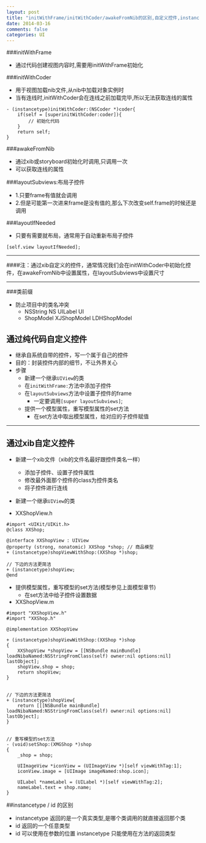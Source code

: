 ```yaml
---
layout: post
title: "initWithFrame/initWithCoder/awakeFromNib的区别,自定义控件,instancetype/id的区别"
date: 2014-03-16
comments: false
categories: UI
---
```

###initWithFrame
- 通过代码创建视图内容时,需要用initWithFrame初始化


###initWithCoder 
- 用于视图加载nib文件,从nib中加载对象实例时
- 当有连线时,initWithCoder会在连线之前加载完毕,所以无法获取连线的属性

```objc
- (instancetype)initWithCoder:(NSCoder *)coder{
	if(self = [superinitWithCoder:coder]){
		// 初始化代码
	}
	return self;
}
```


###awakeFromNib
- 通过xib或storyboard初始化时调用,只调用一次
- 可以获取连线的属性


###layoutSubviews:布局子控件
+ 1.只要frame有值就会调用
+ 2.但是可能第一次进来frame是没有值的,那么下次改变self.frame的时候还是调用

###layoutIfNeeded
- 只要有需要就布局，通常用于自动重新布局子控件

```objc
[self.view layoutIfNeeded];
```
---
####注：通过xib自定义的控件，通常情况我们会在initWithCoder中初始化控件，在awakeFromNib中设置属性，在layoutSubviews中设置尺寸

---

###类前缀
- 防止项目中的类名冲突
    + NSString NS  UILabel UI
    + ShopModel XJShopModel  LDHShopModel



## 通过纯代码自定义控件
- 继承自系统自带的控件，写一个属于自己的控件
- 目的：封装控件内部的细节，不让外界关心
- 步骤
    - 新建一个继承`UIView`的类
    - 在`initWithFrame:`方法中添加子控件
    - 在`layoutSubviews`方法中设置子控件的frame
        - 一定要调用`[super layoutSubviews]`;
    - 提供一个模型属性，重写模型属性的set方法
        - 在set方法中取出模型属性，给对应的子控件赋值

---

## 通过xib自定义控件


- 新建一个xib文件（xib的文件名最好跟控件类名一样）
    - 添加子控件、设置子控件属性
    - 修改最外面那个控件的class为控件类名
    - 将子控件进行连线


- 新建一个继承`UIView`的类
- XXShopView.h

```objc
#import <UIKit/UIKit.h>
@class XXShop;

@interface XXShopView : UIView
@property (strong, nonatomic) XXShop *shop; // 商品模型
+ (instancetype)shopViewWithShop:(XXShop *)shop;

// 下边的方法更简洁
+ (instancetype)shopView;
@end
```

- 提供模型属性，重写模型的set方法(模型参见上面模型章节)
    - 在set方法中给子控件设置数据
- XXShopView.m

```objc
#import "XXShopView.h"
#import "XXShop.h"

@implementation XXShopView

+ (instancetype)shopViewWithShop:(XXShop *)shop
{
    XXShopView *shopView = [[NSBundle mainBundle] loadNibaNamed:NSStringFromClass(self) owner:nil options:nil] lastObject];
    shopView.shop = shop;
    return shopView;
}


// 下边的方法更简洁
+ (instancetype)shopView{
    return [[[NSBundle mainBundle] loadNibaNamed:NSStringFromClass(self) owner:nil options:nil] lastObject];
}


// 重写模型的set方法
- (void)setShop:(XMGShop *)shop
{
    _shop = shop;

    UIImageView *iconView = (UIImageView *)[self viewWithTag:1];
    iconView.image = [UIImage imageNamed:shop.icon];

    UILabel *nameLabel = (UILabel *)[self viewWithTag:2];
    nameLabel.text = shop.name;
}

```

##instancetype / id 的区别
- instancetype 返回的是一个真实类型,是哪个类调用的就直接返回那个类
- id 返回的一个任意类型
- id 可以使用在参数的位置 instancetype 只能使用在方法的返回类型

